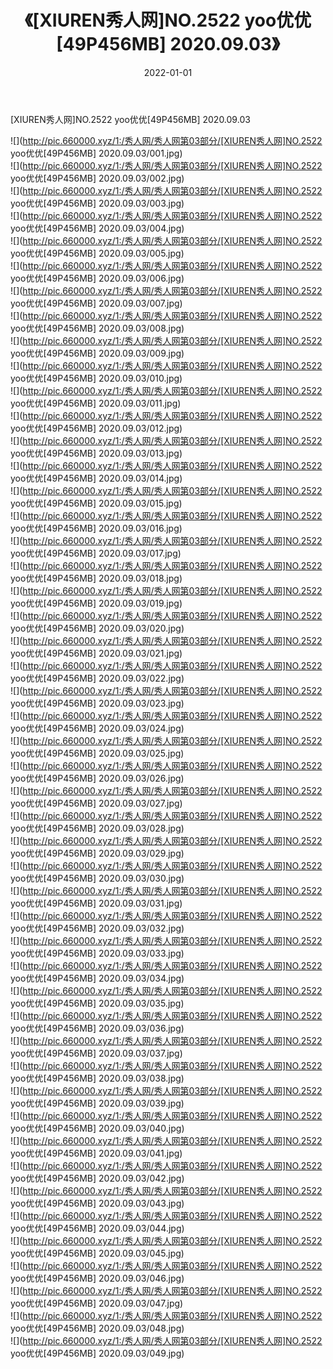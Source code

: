 ﻿---
layout: post
title:  《[XIUREN秀人网]NO.2522 yoo优优[49P456MB] 2020.09.03》
date:   2022-01-01
img: http://pic.660000.xyz/1:/秀人网/秀人网第03部分/[XIUREN秀人网]NO.2522 yoo优优[49P456MB] 2020.09.03/000.jpg
categories: [美女, 清纯, 唯美]
---

[XIUREN秀人网]NO.2522 yoo优优[49P456MB] 2020.09.03

 ![](http://pic.660000.xyz/1:/秀人网/秀人网第03部分/[XIUREN秀人网]NO.2522 yoo优优[49P456MB] 2020.09.03/001.jpg) <br>![](http://pic.660000.xyz/1:/秀人网/秀人网第03部分/[XIUREN秀人网]NO.2522 yoo优优[49P456MB] 2020.09.03/002.jpg) <br>![](http://pic.660000.xyz/1:/秀人网/秀人网第03部分/[XIUREN秀人网]NO.2522 yoo优优[49P456MB] 2020.09.03/003.jpg) <br>![](http://pic.660000.xyz/1:/秀人网/秀人网第03部分/[XIUREN秀人网]NO.2522 yoo优优[49P456MB] 2020.09.03/004.jpg) <br>![](http://pic.660000.xyz/1:/秀人网/秀人网第03部分/[XIUREN秀人网]NO.2522 yoo优优[49P456MB] 2020.09.03/005.jpg) <br>![](http://pic.660000.xyz/1:/秀人网/秀人网第03部分/[XIUREN秀人网]NO.2522 yoo优优[49P456MB] 2020.09.03/006.jpg) <br>![](http://pic.660000.xyz/1:/秀人网/秀人网第03部分/[XIUREN秀人网]NO.2522 yoo优优[49P456MB] 2020.09.03/007.jpg) <br>![](http://pic.660000.xyz/1:/秀人网/秀人网第03部分/[XIUREN秀人网]NO.2522 yoo优优[49P456MB] 2020.09.03/008.jpg) <br>![](http://pic.660000.xyz/1:/秀人网/秀人网第03部分/[XIUREN秀人网]NO.2522 yoo优优[49P456MB] 2020.09.03/009.jpg) <br>![](http://pic.660000.xyz/1:/秀人网/秀人网第03部分/[XIUREN秀人网]NO.2522 yoo优优[49P456MB] 2020.09.03/010.jpg) <br>![](http://pic.660000.xyz/1:/秀人网/秀人网第03部分/[XIUREN秀人网]NO.2522 yoo优优[49P456MB] 2020.09.03/011.jpg) <br>![](http://pic.660000.xyz/1:/秀人网/秀人网第03部分/[XIUREN秀人网]NO.2522 yoo优优[49P456MB] 2020.09.03/012.jpg) <br>![](http://pic.660000.xyz/1:/秀人网/秀人网第03部分/[XIUREN秀人网]NO.2522 yoo优优[49P456MB] 2020.09.03/013.jpg) <br>![](http://pic.660000.xyz/1:/秀人网/秀人网第03部分/[XIUREN秀人网]NO.2522 yoo优优[49P456MB] 2020.09.03/014.jpg) <br>![](http://pic.660000.xyz/1:/秀人网/秀人网第03部分/[XIUREN秀人网]NO.2522 yoo优优[49P456MB] 2020.09.03/015.jpg) <br>![](http://pic.660000.xyz/1:/秀人网/秀人网第03部分/[XIUREN秀人网]NO.2522 yoo优优[49P456MB] 2020.09.03/016.jpg) <br>![](http://pic.660000.xyz/1:/秀人网/秀人网第03部分/[XIUREN秀人网]NO.2522 yoo优优[49P456MB] 2020.09.03/017.jpg) <br>![](http://pic.660000.xyz/1:/秀人网/秀人网第03部分/[XIUREN秀人网]NO.2522 yoo优优[49P456MB] 2020.09.03/018.jpg) <br>![](http://pic.660000.xyz/1:/秀人网/秀人网第03部分/[XIUREN秀人网]NO.2522 yoo优优[49P456MB] 2020.09.03/019.jpg) <br>![](http://pic.660000.xyz/1:/秀人网/秀人网第03部分/[XIUREN秀人网]NO.2522 yoo优优[49P456MB] 2020.09.03/020.jpg) <br>![](http://pic.660000.xyz/1:/秀人网/秀人网第03部分/[XIUREN秀人网]NO.2522 yoo优优[49P456MB] 2020.09.03/021.jpg) <br>![](http://pic.660000.xyz/1:/秀人网/秀人网第03部分/[XIUREN秀人网]NO.2522 yoo优优[49P456MB] 2020.09.03/022.jpg) <br>![](http://pic.660000.xyz/1:/秀人网/秀人网第03部分/[XIUREN秀人网]NO.2522 yoo优优[49P456MB] 2020.09.03/023.jpg) <br>![](http://pic.660000.xyz/1:/秀人网/秀人网第03部分/[XIUREN秀人网]NO.2522 yoo优优[49P456MB] 2020.09.03/024.jpg) <br>![](http://pic.660000.xyz/1:/秀人网/秀人网第03部分/[XIUREN秀人网]NO.2522 yoo优优[49P456MB] 2020.09.03/025.jpg) <br>![](http://pic.660000.xyz/1:/秀人网/秀人网第03部分/[XIUREN秀人网]NO.2522 yoo优优[49P456MB] 2020.09.03/026.jpg) <br>![](http://pic.660000.xyz/1:/秀人网/秀人网第03部分/[XIUREN秀人网]NO.2522 yoo优优[49P456MB] 2020.09.03/027.jpg) <br>![](http://pic.660000.xyz/1:/秀人网/秀人网第03部分/[XIUREN秀人网]NO.2522 yoo优优[49P456MB] 2020.09.03/028.jpg) <br>![](http://pic.660000.xyz/1:/秀人网/秀人网第03部分/[XIUREN秀人网]NO.2522 yoo优优[49P456MB] 2020.09.03/029.jpg) <br>![](http://pic.660000.xyz/1:/秀人网/秀人网第03部分/[XIUREN秀人网]NO.2522 yoo优优[49P456MB] 2020.09.03/030.jpg) <br>![](http://pic.660000.xyz/1:/秀人网/秀人网第03部分/[XIUREN秀人网]NO.2522 yoo优优[49P456MB] 2020.09.03/031.jpg) <br>![](http://pic.660000.xyz/1:/秀人网/秀人网第03部分/[XIUREN秀人网]NO.2522 yoo优优[49P456MB] 2020.09.03/032.jpg) <br>![](http://pic.660000.xyz/1:/秀人网/秀人网第03部分/[XIUREN秀人网]NO.2522 yoo优优[49P456MB] 2020.09.03/033.jpg) <br>![](http://pic.660000.xyz/1:/秀人网/秀人网第03部分/[XIUREN秀人网]NO.2522 yoo优优[49P456MB] 2020.09.03/034.jpg) <br>![](http://pic.660000.xyz/1:/秀人网/秀人网第03部分/[XIUREN秀人网]NO.2522 yoo优优[49P456MB] 2020.09.03/035.jpg) <br>![](http://pic.660000.xyz/1:/秀人网/秀人网第03部分/[XIUREN秀人网]NO.2522 yoo优优[49P456MB] 2020.09.03/036.jpg) <br>![](http://pic.660000.xyz/1:/秀人网/秀人网第03部分/[XIUREN秀人网]NO.2522 yoo优优[49P456MB] 2020.09.03/037.jpg) <br>![](http://pic.660000.xyz/1:/秀人网/秀人网第03部分/[XIUREN秀人网]NO.2522 yoo优优[49P456MB] 2020.09.03/038.jpg) <br>![](http://pic.660000.xyz/1:/秀人网/秀人网第03部分/[XIUREN秀人网]NO.2522 yoo优优[49P456MB] 2020.09.03/039.jpg) <br>![](http://pic.660000.xyz/1:/秀人网/秀人网第03部分/[XIUREN秀人网]NO.2522 yoo优优[49P456MB] 2020.09.03/040.jpg) <br>![](http://pic.660000.xyz/1:/秀人网/秀人网第03部分/[XIUREN秀人网]NO.2522 yoo优优[49P456MB] 2020.09.03/041.jpg) <br>![](http://pic.660000.xyz/1:/秀人网/秀人网第03部分/[XIUREN秀人网]NO.2522 yoo优优[49P456MB] 2020.09.03/042.jpg) <br>![](http://pic.660000.xyz/1:/秀人网/秀人网第03部分/[XIUREN秀人网]NO.2522 yoo优优[49P456MB] 2020.09.03/043.jpg) <br>![](http://pic.660000.xyz/1:/秀人网/秀人网第03部分/[XIUREN秀人网]NO.2522 yoo优优[49P456MB] 2020.09.03/044.jpg) <br>![](http://pic.660000.xyz/1:/秀人网/秀人网第03部分/[XIUREN秀人网]NO.2522 yoo优优[49P456MB] 2020.09.03/045.jpg) <br>![](http://pic.660000.xyz/1:/秀人网/秀人网第03部分/[XIUREN秀人网]NO.2522 yoo优优[49P456MB] 2020.09.03/046.jpg) <br>![](http://pic.660000.xyz/1:/秀人网/秀人网第03部分/[XIUREN秀人网]NO.2522 yoo优优[49P456MB] 2020.09.03/047.jpg) <br>![](http://pic.660000.xyz/1:/秀人网/秀人网第03部分/[XIUREN秀人网]NO.2522 yoo优优[49P456MB] 2020.09.03/048.jpg) <br>![](http://pic.660000.xyz/1:/秀人网/秀人网第03部分/[XIUREN秀人网]NO.2522 yoo优优[49P456MB] 2020.09.03/049.jpg) <br>